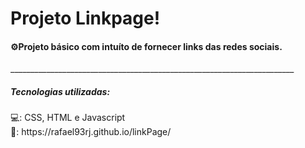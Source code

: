 <h1>Projeto Linkpage!</h1>
<h4>⚙️Projeto básico com intuíto de fornecer links das redes sociais.</h4>
_______________________________________________________________________<br>
<h5>Tecnologias utilizadas:</h5>
💻: CSS, HTML e Javascript
<br>🔗: https://rafael93rj.github.io/linkPage/
<br>
<br>
